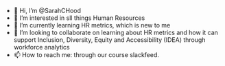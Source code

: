 - 👋 Hi, I’m @SarahCHood
- 👀 I’m interested in sll things Human Resources
- 🌱 I’m currently learning HR metrics, which is new to me
- 💞️ I’m looking to collaborate on learning about HR metrics and how it can support Inclusion, Diversity, Equity and Accessibility (IDEA) through workforce analytics
- 📫 How to reach me:  through our course slackfeed.

<!---
SarahCHood/SarahCHood is a ✨ special ✨ repository because its `README.md` (this file) appears on your GitHub profile.
You can click the Preview link to take a look at your changes.
--->
